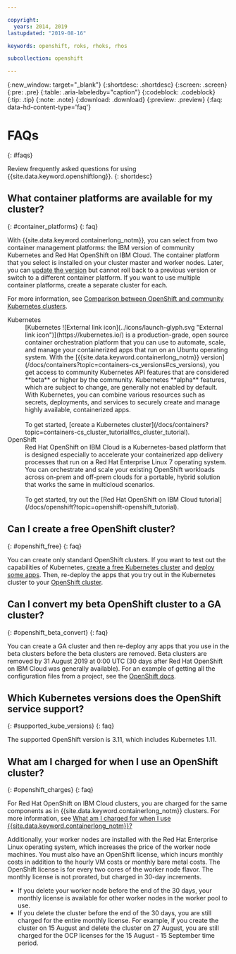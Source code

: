 ```yaml
---

copyright:
  years: 2014, 2019
lastupdated: "2019-08-16"

keywords: openshift, roks, rhoks, rhos

subcollection: openshift

---
```


{:new_window: target="_blank"}
{:shortdesc: .shortdesc}
{:screen: .screen}
{:pre: .pre}
{:table: .aria-labeledby="caption"}
{:codeblock: .codeblock}
{:tip: .tip}
{:note: .note}
{:download: .download}
{:preview: .preview}
{:faq: data-hd-content-type='faq'}


# FAQs
{: #faqs}

Review frequently asked questions for using {{site.data.keyword.openshiftlong}}.
{: shortdesc}

## What container platforms are available for my cluster?
{: #container_platforms}
{: faq}

With {{site.data.keyword.containerlong_notm}}, you can select from two container management platforms: the IBM version of community Kubernetes and Red Hat OpenShift on IBM Cloud. The container platform that you select is installed on your cluster master and worker nodes. Later, you can [update the version](/docs/containers?topic=containers-update#update) but cannot roll back to a previous version or switch to a different container platform. If you want to use multiple container platforms, create a separate cluster for each.

For more information, see [Comparison between OpenShift and community Kubernetes clusters](/docs/openshift?topic=openshift-why_openshift#openshift_kubernetes).

<dl>
  <dt>Kubernetes</dt>
    <dd>[Kubernetes ![External link icon](../icons/launch-glyph.svg "External link icon")](https://kubernetes.io/) is a production-grade, open source container orchestration platform that you can use to automate, scale, and manage your containerized apps that run on an Ubuntu operating system. With the [{{site.data.keyword.containerlong_notm}} version](/docs/containers?topic=containers-cs_versions#cs_versions), you get access to community Kubernetes API features that are considered **beta** or higher by the community. Kubernetes **alpha** features, which are subject to change, are generally not enabled by default. With Kubernetes, you can combine various resources such as secrets, deployments, and services to securely create and manage highly available, containerized apps.<br><br>
    To get started, [create a Kubernetes cluster](/docs/containers?topic=containers-cs_cluster_tutorial#cs_cluster_tutorial).</dd>
  <dt>OpenShift</dt>
    <dd>Red Hat OpenShift on IBM Cloud is a Kubernetes-based platform that is designed especially to accelerate your containerized app delivery processes that run on a Red Hat Enterprise Linux 7 operating system. You can orchestrate and scale your existing OpenShift workloads across on-prem and off-prem clouds for a portable, hybrid solution that works the same in multicloud scenarios. <br><br>
    To get started, try out the [Red Hat OpenShift on IBM Cloud tutorial](/docs/openshift?topic=openshift-openshift_tutorial).</dd>
</dl>

## Can I create a free OpenShift cluster?
{: #openshift_free}
{: faq}

You can create only standard OpenShift clusters. If you want to test out the capabilities of Kubernetes, [create a free Kubernetes cluster](/docs/containers?topic=containers-getting-started#clusters_gs) and [deploy some apps](/docs/containers?topic=containers-app). Then, re-deploy the apps that you try out in the Kubernetes cluster to your [OpenShift cluster](/docs/openshift?topic=openshift-openshift_tutorial#openshift_deploy_app).

## Can I convert my beta OpenShift cluster to a GA cluster?
{: #openshift_beta_convert}
{: faq}

You can create a GA cluster and then re-deploy any apps that you use in the beta clusters before the beta clusters are removed. Beta clusters are removed by 31 August 2019 at 0:00 UTC (30 days after Red Hat OpenShift on IBM Cloud was generally available). For an example of getting all the configuration files from a project, see the [OpenShift docs](https://docs.openshift.com/dedicated/admin_guide/assembly_backing-up-restoring-project-application.html).

## Which Kubernetes versions does the OpenShift service support?
{: #supported_kube_versions}
{: faq}

The supported OpenShift version is 3.11, which includes Kubernetes 1.11.

## What am I charged for when I use an OpenShift cluster?
{: #openshift_charges}
{: faq}

For Red Hat OpenShift on IBM Cloud clusters, you are charged for the same components as in {{site.data.keyword.containerlong_notm}} clusters. For more information, see [What am I charged for when I use {{site.data.keyword.containerlong_notm}}?](/docs/containers?topic=containers-faqs#charges)

Additionally, your worker nodes are installed with the Red Hat Enterprise Linux operating system, which increases the price of the worker node machines. You must also have an OpenShift license, which incurs monthly costs in addition to the hourly VM costs or monthly bare metal costs. The OpenShift license is for every two cores of the worker node flavor. The monthly license is not prorated, but charged in 30-day increments.
* If you delete your worker node before the end of the 30 days, your monthly license is available for other worker nodes in the worker pool to use. 
* If you delete the cluster before the end of the 30 days, you are still charged for the entire monthly license. For example, if you create the cluster on 15 August and delete the cluster on 27 August, you are still charged for the OCP licenses for the 15 August - 15 September time period.

